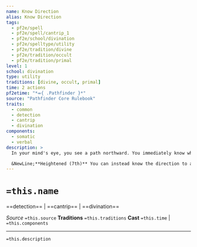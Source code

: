 ```yaml
---
name: Know Direction
alias: Know Direction
tags:
  - pf2e/spell
  - pf2e/spell/cantrip_1
  - pf2e/school/divination
  - pf2e/spelltype/utility
  - pf2e/tradition/divine
  - pf2e/tradition/occult
  - pf2e/tradition/primal
level: 1
school: divination
type: utility
traditions: [divine, occult, primal]
time: 2 actions
pf2etime: "*⬺{ .Pathfinder }*"
source: "Pathfinder Core Rulebook"
traits:
  - common
  - detection
  - cantrip
  - divination
components:
  - somatic
  - verbal
description: >
  In your mind's eye, you see a path northward. You immediately know which direction is north (if it exists at your current location).

  &NewLine;**Heightened (7th)** You can instead know the direction to a familiar location, such as a previous home or a favorite tavern.
---
```

# `=this.name`
==detection== | ==cantrip== | ==divination==

*Source* `=this.source`
**Traditions** `=this.traditions`
**Cast** `=this.time` | `=this.components`



***
`=this.description`